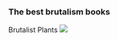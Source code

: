 ###  The best brutalism books

Brutalist Plants
<img src="https://cdn.mos.cms.futurecdn.net/BgYQUB6A4x8Hqc4oDtn6aj-1024-80.jpg.webp"/>
